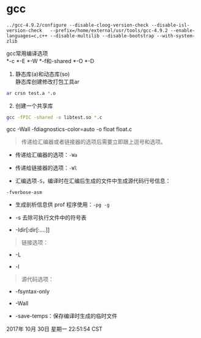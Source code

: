 <link href="../../css/style.css" rel="stylesheet" type="text/css" />

# gcc

```
../gcc-4.9.2/configure --disable-cloog-version-check --disable-isl-version-check   --prefix=/home/external/usr/tools/gcc-4.9.2 --enable-languages=c,c++ --disable-multilib --disable-bootstrap --with-system-zlib
```

gcc常用编译选项                                                     
 *-c
 *-E
 *-W
 *-f和-shared
 *-O
 *-D

1. 静态库(a)和动态库(so)             
  静态库创建修改打包工具ar            
  ```bash
  ar crsn test.a *.o
  ```

2. 创建一个共享库 
  ```bash
  gcc -fPIC -shared -o libtest.so *.c
  ```
gcc -Wall -fdiagnostics-color=auto -o float float.c

> 传递给汇编器或者链接器的选项后需要立即跟上逗号和选项。

+ 传递给汇编器的选项：`-Wa`

+ 传递给链接器的选项：`-Wl`

+ 汇编选项`-S`，编译时在汇编后生成的文件中生成源代码行号信息：

`-fverbose-asm`

+ 生成剖析信息供 prof 程序使用：`-pg -g`

+ -s 去除可执行文件中的符号表

+ -Idir[:dir[:....]]

> 链接选项：

+ -L

+ -l

> 源代码选项：

+ -fsyntax-only

+ -Wall

+ -save-temps：保存编译时生成的临时文件

2017年 10月 30日 星期一 22:51:54 CST
